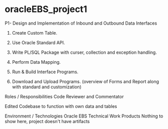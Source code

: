 # oracleEBS_project1
P1- Design and Implementation of Inbound and Outbound Data Interfaces
1. Create Custom Table.

2. Use Oracle Standard API.

3. Write PL/SQL Package with curser, collection and exception handling.

4. Perform Data Mapping.

5. Run & Build Interface Programs.

6. Download and Upload Programs. (overview of Forms and Report along with standard and customization)


Roles / Responsibilities 
Code Reviewer and Commentator

Edited Codebase to function with own data and tables


Environment / Technologies 
Oracle EBS Technical
Work Products 
Nothing to show here, project doesn't have artifacts